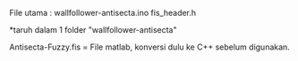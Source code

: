 File utama :
wallfollower-antisecta.ino
fis_header.h

*taruh dalam 1 folder "wallfollower-antisecta"

Antisecta-Fuzzy.fis = File matlab, konversi dulu ke C++ sebelum digunakan.
